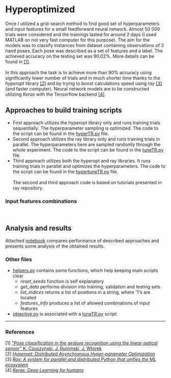 # Hyperoptimized
Once I utilized a grid-search method to find good set of hyperparameters and input features for a small feedforward neural network. Almost 50 000 trials were considered and the trainings lasted for around 2 days (I used MATLAB on not very fast computer for this purpose). The aim for the models was to classify instances from dataset containing observations of 3 hand poses. Each pose was described as a set of features and a label. The achieved accuracy on the testing set was 90.02%. More details can be found in [[1]](http://ieeexplore.ieee.org/document/8004989/). <br><br>
In this approach the task is to achieve more than 90% accuracy using significantly lower number of trials and in much shorter time thanks to the _hyperopt_ library [[2]](https://github.com/hyperopt/hyperopt) and by trying to boost calculations speed using _ray_ [[3]](https://github.com/ray-project/ray) (and faster computer). Neural network models are to be constructed utilizing _Keras_ with the Tensorflow backend [[4]](https://github.com/keras-team/keras).

## Approaches to build training scripts
* First approach utilizes the hyperopt library only and runs training trials sequentially. The hyperparameter sampling is optimized. The code to the script can be found in the [hyperTR.py](./src/hyperTR.py) file.
* Second approach utilizes the ray library only and runs training trials in parallel. The hyperparameters here are sampled randomly through the whole experiment. The code to the script can be found in the [tuneTR.py](./src/tuneTR.py) file.
* Third approach utilizes both the hyperopt and ray libraries. It runs training trials in parallel and optimizes the hyperparameters. The code to the script can be found in the [hypertuneTR.py](./src/hypertuneTR.py) file. <br><br>
The second and third approach code is based on tutorials presented in ray repository.

### Input features combinations
<BR>


## Analysis and results
Attached [notebook](Performance_comparison.ipynb) compares performance of described approaches and presents some analysis of the obtained results.

### Other files
* [helpers.py](./src/helpers.py) contains some functions, which help keeping main scripts clear
  * _reset_seeds_ function is self explanatory 
  * _get_data_ performs division into training, validation and testing sets
  * _list_indices_ returns a list of positions in a string, where '1's are located
  * _features_info_ produces a list of allowed combinations of input features
 * [objective.py](./src/objective.py) is associated with a [tuneTR.py](./src/tuneTR.py) script
  
---
### References
[1] [*"Pose classification in the gesture recognition using the linear optical sensor"* K. Czuszynski, J. Ruminski, J. Wtorek](http://ieeexplore.ieee.org/document/8004989/)  
[2] [*Hyperopt: Distributed Asynchronous Hyper-parameter Optimization*](https://github.com/hyperopt/hyperopt)  
[3] [*Ray: A system for parallel and distributed Python that unifies the ML ecosystem*](https://github.com/ray-project/ray)  
[4] [*Keras: Deep Learning for humans*](https://github.com/keras-team/keras)
